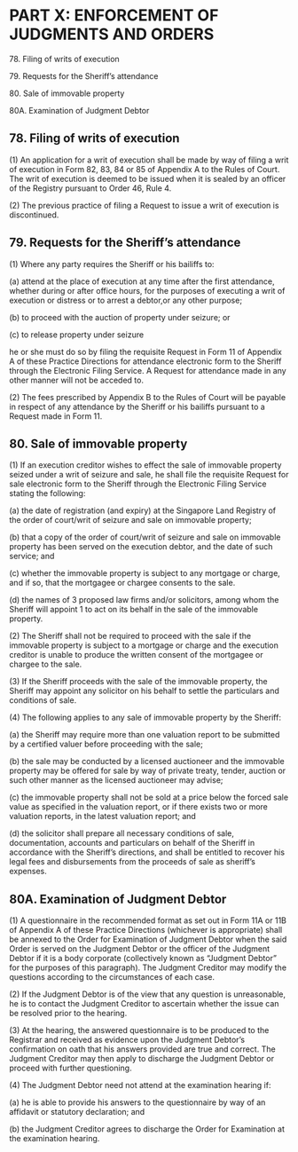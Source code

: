 # PART X: ENFORCEMENT OF JUDGMENTS AND ORDERS

78\. Filing of writs of execution

79\. Requests for the Sheriff’s attendance

80\. Sale of immovable property

80A. Examination of Judgment Debtor

## 78. Filing of writs of execution

(1) An application for a writ of execution shall be made by way of
filing a writ of execution in Form 82, 83, 84 or 85 of Appendix A to the
Rules of Court. The writ of execution is deemed to be issued when it is
sealed by an officer of the Registry pursuant to Order 46, Rule 4.

(2) The previous practice of filing a Request to issue a writ of
execution is discontinued.

## 79\. Requests for the Sheriff’s attendance

(1) Where any party requires the Sheriff or his bailiffs to:

(a) attend at the place of execution at any time after the first
attendance, whether during or after office hours, for the purposes of
executing a writ of execution or distress or to arrest a debtor,or any
other purpose;

(b) to proceed with the auction of property under seizure; or

(c) to release property under seizure

he or she must do so by filing the requisite Request in Form 11 of
Appendix A of these Practice Directions for attendance electronic form
to the Sheriff through the Electronic Filing Service. A Request for
attendance made in any other manner will not be acceded to.

(2) The fees prescribed by Appendix B to the Rules of Court will be
payable in respect of any attendance by the Sheriff or his bailiffs
pursuant to a Request made in Form 11.

## 80. Sale of immovable property

(1) If an execution creditor wishes to effect the sale of immovable
property seized under a writ of seizure and sale, he shall file the
requisite Request for sale electronic form to the Sheriff through the
Electronic Filing Service stating the following:

(a) the date of registration (and expiry) at the Singapore Land Registry
of the order of court/writ of seizure and sale on immovable property;

(b) that a copy of the order of court/writ of seizure and sale on
immovable property has been served on the execution debtor, and the date
of such service; and

(c) whether the immovable property is subject to any mortgage or charge,
and if so, that the mortgagee or chargee consents to the sale.

(d) the names of 3 proposed law firms and/or solicitors, among whom the
Sheriff will appoint 1 to act on its behalf in the sale of the immovable
property.

(2) The Sheriff shall not be required to proceed with the sale if the
immovable property is subject to a mortgage or charge and the execution
creditor is unable to produce the written consent of the mortgagee or
chargee to the sale.

(3) If the Sheriff proceeds with the sale of the immovable property, the
Sheriff may appoint any solicitor on his behalf to settle the
particulars and conditions of sale.

(4) The following applies to any sale of immovable property by the
Sheriff:

(a) the Sheriff may require more than one valuation report to be
submitted by a certified valuer before proceeding with the sale;

(b) the sale may be conducted by a licensed auctioneer and the immovable
property may be offered for sale by way of private treaty, tender,
auction or such other manner as the licensed auctioneer may advise;

(c) the immovable property shall not be sold at a price below the forced
sale value as specified in the valuation report, or if there exists two
or more valuation reports, in the latest valuation report; and

(d) the solicitor shall prepare all necessary conditions of sale,
documentation, accounts and particulars on behalf of the Sheriff in
accordance with the Sheriff’s directions, and shall be entitled to
recover his legal fees and disbursements from the proceeds of sale as
sheriff’s expenses.

## 80A. Examination of Judgment Debtor

(1) A questionnaire in the recommended format as set out in Form 11A or
11B of Appendix A of these Practice Directions (whichever is
appropriate) shall be annexed to the Order for Examination of Judgment
Debtor when the said Order is served on the Judgment Debtor or the
officer of the Judgment Debtor if it is a body corporate (collectively
known as “Judgment Debtor” for the purposes of this paragraph). The
Judgment Creditor may modify the questions according to the
circumstances of each case.

(2) If the Judgment Debtor is of the view that any question is
unreasonable, he is to contact the Judgment Creditor to ascertain
whether the issue can be resolved prior to the hearing.

(3) At the hearing, the answered questionnaire is to be produced to the
Registrar and received as evidence upon the Judgment Debtor’s
confirmation on oath that his answers provided are true and correct. The
Judgment Creditor may then apply to discharge the Judgment Debtor or
proceed with further questioning.

(4) The Judgment Debtor need not attend at the examination hearing if:

(a) he is able to provide his answers to the questionnaire by way of an
affidavit or statutory declaration; and

(b) the Judgment Creditor agrees to discharge the Order for Examination
at the examination hearing.

